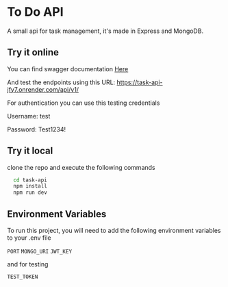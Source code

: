 # To Do API

A small api for task management, it's made in Express and MongoDB.

## Try it online

You can find swagger documentation [Here](https://task-api-jfy7.onrender.com/api-docs/)

And test the endpoints using this URL: https://task-api-jfy7.onrender.com/api/v1/

For authentication you can use this testing credentials

Username: test

Password: Test1234!

## Try it local

clone the repo and execute the following commands

```bash
  cd task-api
  npm install
  npm run dev
```

## Environment Variables

To run this project, you will need to add the following environment variables to your .env file

`PORT`
`MONGO_URI`
`JWT_KEY`

and for testing

`TEST_TOKEN`
